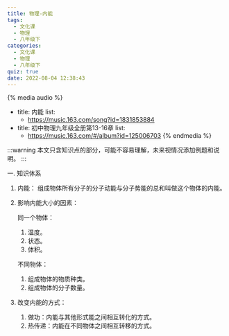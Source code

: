 ```yaml
---
title: 物理-内能
tags:
  - 文化课
  - 物理
  - 八年级下
categories:
  - 文化课
  - 物理
  - 八年级下
quiz: true
date: 2022-08-04 12:38:43
---
```



{% media audio %}
- title: 内能
  list:
    - https://music.163.com/song?id=1831853884
- title: 初中物理九年级全册第13-16章
  list:
    - https://music.163.com/#/album?id=125006703
{% endmedia %}


:::warning
本文只含知识点的部分，可能不容易理解，未来视情况添加例题和说明。
:::

一. 知识体系 
1. 内能： 组成物体所有分子的分子动能与分子势能的总和叫做这个物体的内能。 
2. 影响内能大小的因素： 

    同一个物体： 
    1. 温度。 
    1. 状态。 
    1. 体积。 

    不同物体： 
    1. 组成物体的物质种类。 
    1. 组成物体的分子数量。 
3. 改变内能的方式： 
    1. 做功：内能与其他形式能之间相互转化的方式。 
    1. 热传递：内能在不同物体之间相互转移的方式。
